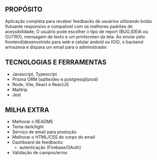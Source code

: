 ## PROPÓSITO

Aplicação completa para receber feedbacks de usuários utilizando botão flutuante responsivo e compatível com os melhores padrões de acessibilidade; O usuário pode escolher o tipo de report (BUG,IDEIA ou OUTRO), mensagem de texto e um printscreen da tela. Ao enviar pelo frontend(desenvolvido para web e celular andoid ou IOS), o backend armazena e dispara um email para o administrador.

## TECNOLOGIAS E FERRAMENTAS

- Javascript, Typescript
- Prisma ORM (sqlite/dev e postgresql/prod)
- Node, Vite, React e ReactJS
- Mailtrip
- Jest

## MILHA EXTRA

- Melhorar o README
- Tema dark/light
- Serviço de email para produção
- Melhorar o HTML/CSS do corpo do email
- Dashboard de feedbacks
  - autenticação (Firebase/OAuth)
- Validação de campos/erros
